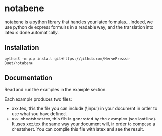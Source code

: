 # notabene

notabene is a python library that handles your latex formulas... Indeed, we use python do express formulas in a readable way, and the translation into latex is done automatically.

## Installation

```
python3 -m pip install git+https://github.com/HerveFrezza-Buet/notabene
```

## Documentation

Read and run the examples in the example section.

Each example produces two files:
- xxx.tex, this the file you can include (\input) in your document in order to use what you have defined.
- xxx-cheatsheet.tex, this file is generated by the examples (see last line). It uses xxx.tex the same way your document will, in order to compose a cheatsheet. You can compile this file with latex and see the result.
